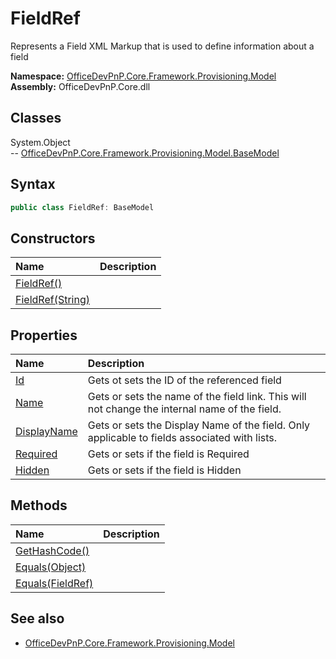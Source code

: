 # FieldRef
Represents a Field XML Markup that is used to define information about a field  

**Namespace:** [OfficeDevPnP.Core.Framework.Provisioning.Model](OfficeDevPnP.Core.Framework.Provisioning.Model.md)  
**Assembly:** OfficeDevPnP.Core.dll  
## Classes
System.Object  
-- [OfficeDevPnP.Core.Framework.Provisioning.Model.BaseModel](OfficeDevPnP.Core.Framework.Provisioning.Model.BaseModel.md)
## Syntax
```C#
public class FieldRef: BaseModel
```
## Constructors
|**Name**|**Description**|
|:-----|:-----|
| [FieldRef()](FieldRefconstructor1details.md) | 
| [FieldRef(String)](FieldRefconstructor1details.md) | 
## Properties
|**Name**|**Description**|
|:-----|:-----|
| [Id](FieldRef.Id.md) | Gets ot sets the ID of the referenced field
| [Name](FieldRef.Name.md) | Gets or sets the name of the field link. This will not change the internal name of the field.
| [DisplayName](FieldRef.DisplayName.md) | Gets or sets the Display Name of the field. Only applicable to fields associated with lists.
| [Required](FieldRef.Required.md) | Gets or sets if the field is Required
| [Hidden](FieldRef.Hidden.md) | Gets or sets if the field is Hidden
## Methods
|**Name**|**Description**|
|:-----|:-----|
| [GetHashCode()](FieldRefGetHashCode.md) | 
| [Equals(Object)](FieldRefEqualsObject.md) | 
| [Equals(FieldRef)](FieldRefEqualsFieldRef.md) | 
## See also
- [OfficeDevPnP.Core.Framework.Provisioning.Model](OfficeDevPnP.Core.Framework.Provisioning.Model.md)

